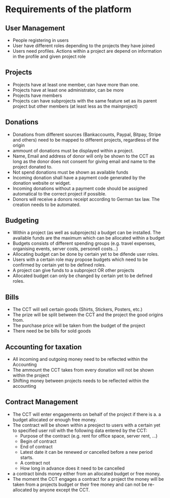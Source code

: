 # Requirements of the platform

## User Management 
* People registering in users
* User have different roles depending to the projects they have joined
* Users need profiles. Actions within a project are depend on information in the profile and given project role

## Projects
* Projects have at least one member, can have more than one. 
* Projects have at least one administrator, can be more
* Projects have members
* Projects can have subprojects with the same feature set as its parent project but other members (at least less as the mainproject)

## Donations
* Donations from different sources (Bankaccounts, Paypal, Bitpay, Stripe and others) need to be mapped to different projects, regardless of the origin
* ammount of donations must be displayed within a project.
* Name, Email and address of donor will only be shown to the CCT as long as the donor does not consent for giving email and name to the project donated to. 
* Not spend donations must be shown as available funds
* Incoming donation shall have a payment code generated by the donation website or widget.
* Incoming donations without a payment code should be assigned automatical to the correct project if possible. 
* Donors will receive a donors receipt according to German tax law. The creation needs to be automated. 

## Budgeting
* Within a project (as well as subprojects) a budget can be installed. The available funds are the maximum which can be allocated within a budget
* Budgets consists of different spending groups (e.g. travel expenses, organising events, server costs, personell costs...)
* Allocating budget can be done by certain yet to be difende user roles.
* Users with a certain role may propose budgets which need to be confirmed by certain yet to be defined roles.
* A project can give funds to a subproject OR other projects
* Allocated budget can only be changed by certain yet to be defined roles.

## Bills
* The CCT will sell certain goods (Shirts, Stickers, Posters, etc.)
* The prize will be split between the CCT and the project the good origins from.
* The purchase price will be taken from the budget of the project
* There need be be bills for sold goods

## Accounting for taxation
* All incoming and outgoing money need to be reflected within the Accounting
* The ammount the CCT takes from every donation will not be shown within the project
* Shifting money between projects needs to be reflected within the accounting

## Contract Management
* The CCT will enter engagements on behalf of the project if there is a. a budget allocated or enough free money. 
* The contract will be shown within a preoject to users with a certain yet to specified user roll with the following data entered by the CCT:
  * Purpose of the contract (e.g. rent for office space, server rent, ...)
  * Begin of contract
  * End of contract
  * Latest date it can be renewed _or_ cancelled before a new period starts.
  * A contract not 
  * How long in advance does it need to be cancelled
* a contract binds money either from an allocated budget or free money.
* The moment the CCT engages a contract for a project the money will be taken from a projects budget or their free money and can not be re-allocated by anyone except the CCT.

